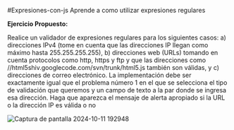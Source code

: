  #Expresiones-con-js
Aprende a como utilizar expresiones regulares

**Ejercicio Propuesto:**

Realice un validador de expresiones regulares para los siguientes casos: a) direcciones
IPv4 (tome en cuenta que las direcciones IP llegan como máximo hasta
255.255.255.255), b) direcciones web (URLs) tomando en cuenta protocolos como http,
https y ftp y que las direcciones como //html5shiv.googlecode.com/svn/trunk/html5.js
también son válidas, y c) direcciones de correo electrónico. La implementación debe ser
exactamente igual que el problema número 1 en el que se selecciona el tipo de
validación que queremos y un campo de texto a la par donde se ingresa esa dirección.
Haga que aparezca el mensaje de alerta apropiado si la URL o la dirección IP es válida o
no

![Captura de pantalla 2024-10-11 192948](https://github.com/user-attachments/assets/1636b6fd-0db6-4539-9f37-162829444db4)
